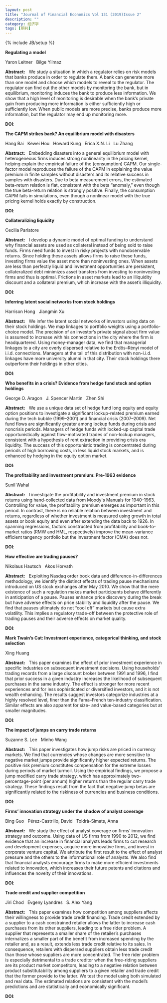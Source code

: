 ```yaml
---
layout: post
title: "Journal of Financial Economics Vol 131 (2019)Issue 2"
description: ""
category: 经济学
tags: [期刊]
---
```

{% include JB/setup %}

<p><strong>Regulating a model</strong></p>
<p>Yaron Leitner&nbsp;&nbsp;&nbsp;Bilge Yilmaz&nbsp;&nbsp;&nbsp;</p>
<p><strong>Abstract:</strong>&nbsp;&nbsp;&nbsp;We study a situation in which a regulator relies on risk models that banks produce in order to regulate them. A bank can generate more than one model and choose which models to reveal to the regulator. The regulator can find out the other models by monitoring the bank, but in equilibrium, monitoring induces the bank to produce less information. We show that a high level of monitoring is desirable when the bank’s private gain from producing more information is either sufficiently high or sufficiently low. When public models are more precise, banks produce more information, but the regulator may end up monitoring more.</p>
<p><strong>DOI</strong>:
</p>
<p> </p>
<p> </p>
  

<p><strong>The CAPM strikes back? An equilibrium model with disasters</strong></p>
<p>Hang Bai&nbsp;&nbsp;&nbsp;Kewei Hou&nbsp;&nbsp;&nbsp;Howard Kung&nbsp;&nbsp;&nbsp;Erica X.N. Li&nbsp;&nbsp;&nbsp;Lu Zhang&nbsp;&nbsp;&nbsp;</p>
<p><strong>Abstract:</strong>&nbsp;&nbsp;&nbsp;Embedding disasters into a general equilibrium model with heterogeneous firms induces strong nonlinearity in the pricing kernel, helping explain the empirical failure of the (consumption) CAPM. Our single-factor model reproduces the failure of the CAPM in explaining the value premium in finite samples without disasters and its relative success in samples with disasters. Due to beta measurement errors, the estimated beta-return relation is flat, consistent with the beta “anomaly,” even though the true beta-return relation is strongly positive. Finally, the consumption CAPM fails in simulations, even though a nonlinear model with the true pricing kernel holds exactly by construction.</p>
<p><strong>DOI</strong>:
</p>
<p> </p>
<p> </p>
  

<p><strong>Collateralizing liquidity</strong></p>
<p>Cecilia Parlatore&nbsp;&nbsp;&nbsp;</p>
<p><strong>Abstract:</strong>&nbsp;&nbsp;&nbsp;I develop a dynamic model of optimal funding to understand why financial assets are used as collateral instead of being sold to raise funds. Firms need funds to invest in risky projects with nonobservable returns. Since holding these assets allows firms to raise these funds, investing firms value the asset more than noninvesting ones. When assets are less than perfectly liquid and investment opportunities are persistent, collateralized debt minimizes asset transfers from investing to noninvesting firms and thus is optimal. Frictions in asset markets lead to an illiquidity discount and a collateral premium, which increase with the asset’s illiquidity.</p>
<p><strong>DOI</strong>:
</p>
<p> </p>
<p> </p>
  

<p><strong>Inferring latent social networks from stock holdings</strong></p>
<p>Harrison Hong&nbsp;&nbsp;&nbsp;Jiangmin Xu&nbsp;&nbsp;&nbsp;</p>
<p><strong>Abstract:</strong>&nbsp;&nbsp;&nbsp;We infer the latent social networks of investors using data on their stock holdings. We map linkages to portfolio weights using a portfolio-choice model. The precision of an investor’s private signal about firm value is assumed to increase with his connections in the city where the firm is headquartered. Using money-manager data, we find that managerial linkages to a city are overly dispersed relative to the Erdös–Rényi model of i.i.d. connections. Managers at the tail of this distribution with non-i.i.d. linkages have more university alumni in that city. Their stock holdings there outperform their holdings in other cities.</p>
<p><strong>DOI</strong>:
</p>
<p> </p>
<p> </p>
  

<p><strong>Who benefits in a crisis? Evidence from hedge fund stock and option holdings</strong></p>
<p>George O. Aragon&nbsp;&nbsp;&nbsp;J. Spencer Martin&nbsp;&nbsp;&nbsp;Zhen Shi&nbsp;&nbsp;&nbsp;</p>
<p><strong>Abstract:</strong>&nbsp;&nbsp;&nbsp;We use a unique data set of hedge fund long equity and equity option positions to investigate a significant lockup-related premium earned during the tech bubble (1999–2001) and financial crisis (2007–2009). Net fund flows are significantly greater among lockup funds during crisis and noncrisis periods. Managers of hedge funds with locked-up capital trade opportunistically against flow-motivated trades of non-lockup managers, consistent with a hypothesis of rent extraction in providing crisis era liquidity. The success of this opportunistic trading is concentrated during periods of high borrowing costs, in less liquid stock markets, and is enhanced by hedging in the equity option market.</p>
<p><strong>DOI</strong>:
</p>
<p> </p>
<p> </p>
  

<p><strong>The profitability and investment premium: Pre-1963 evidence</strong></p>
<p>Sunil Wahal&nbsp;&nbsp;&nbsp;</p>
<p><strong>Abstract:</strong>&nbsp;&nbsp;&nbsp;I investigate the profitability and investment premium in stock returns using hand-collected data from Moody's Manuals for 1940–1963. Controlling for value, the profitability premium emerges as important in this period. In contrast, there is no reliable relation between investment and returns, regardless of whether investment is measured using growth in total assets or book equity and even after extending the data back to 1926. In spanning regressions, factors constructed from profitability and book-to-market ratios (RMW and HML, respectively) improve the mean-variance efficient tangency portfolio but the investment factor (CMA) does not.</p>
<p><strong>DOI</strong>:
</p>
<p> </p>
<p> </p>
  

<p><strong>How effective are trading pauses?</strong></p>
<p>Nikolaus Hautsch&nbsp;&nbsp;&nbsp;Akos Horvath&nbsp;&nbsp;&nbsp;</p>
<p><strong>Abstract:</strong>&nbsp;&nbsp;&nbsp;Exploiting Nasdaq order book data and difference-in-differences methodology, we identify the distinct effects of trading pause mechanisms introduced on US stock exchanges after May 2010. We show that the mere existence of such a regulation makes market participants behave differently in anticipation of a pause. Pauses enhance price discovery during the break but have adverse effects on price stability and liquidity after the pause. We find that pauses ultimately do not “cool off” markets but cause extra volatility. This implies a regulatory trade-off between the protective role of trading pauses and their adverse effects on market quality.</p>
<p><strong>DOI</strong>:
</p>
<p> </p>
<p> </p>
  

<p><strong>Mark Twain’s Cat: Investment experience, categorical thinking, and stock selection</strong></p>
<p>Xing Huang&nbsp;&nbsp;&nbsp;</p>
<p><strong>Abstract:</strong>&nbsp;&nbsp;&nbsp;This paper examines the effect of prior investment experience in specific industries on subsequent investment decisions. Using households’ trading records from a large discount broker between 1991 and 1996, I find that prior success in a given industry increases the likelihood of subsequent purchases in the same industry. The effect is stronger for more recent experiences and for less sophisticated or diversified investors, and it is not wealth enhancing. The results suggest investors categorize industries at a highly resolved level, finer than the Fama–French ten-industry classification. Similar effects are also apparent for size- and value-based categories but at smaller magnitudes.</p>
<p><strong>DOI</strong>:
</p>
<p> </p>
<p> </p>
  

<p><strong>The impact of jumps on carry trade returns</strong></p>
<p>Suzanne S. Lee&nbsp;&nbsp;&nbsp;Minho Wang&nbsp;&nbsp;&nbsp;</p>
<p><strong>Abstract:</strong>&nbsp;&nbsp;&nbsp;This paper investigates how jump risks are priced in currency markets. We find that currencies whose changes are more sensitive to negative market jumps provide significantly higher expected returns. The positive risk premium constitutes compensation for the extreme losses during periods of market turmoil. Using the empirical findings, we propose a jump modified carry trade strategy, which has approximately two-percentage-point (per annum) higher returns than the regular carry trade strategy. These findings result from the fact that negative jump betas are significantly related to the riskiness of currencies and business conditions.</p>
<p><strong>DOI</strong>:
</p>
<p> </p>
<p> </p>
  

<p><strong>Firms’ innovation strategy under the shadow of analyst coverage</strong></p>
<p>Bing Guo&nbsp;&nbsp;&nbsp;Pérez-Castrillo, David&nbsp;&nbsp;&nbsp;Toldrà-Simats, Anna&nbsp;&nbsp;&nbsp;</p>
<p><strong>Abstract:</strong>&nbsp;&nbsp;&nbsp;We study the effect of analyst coverage on firms’ innovation strategy and outcome. Using data of US firms from 1990 to 2012, we find evidence that an increase in financial analysts leads firms to cut research and development expenses, acquire more innovative firms, and invest in corporate venture capital. We attribute the first result to the effect of analyst pressure and the others to the informational role of analysts. We also find that financial analysts encourage firms to make more efficient investments related to innovation, which increases their future patents and citations and influences the novelty of their innovations.</p>
<p><strong>DOI</strong>:
</p>
<p> </p>
<p> </p>
  

<p><strong>Trade credit and supplier competition</strong></p>
<p>Jiri Chod&nbsp;&nbsp;&nbsp;Evgeny Lyandres&nbsp;&nbsp;&nbsp;S. Alex Yang&nbsp;&nbsp;&nbsp;</p>
<p><strong>Abstract:</strong>&nbsp;&nbsp;&nbsp;This paper examines how competition among suppliers affects their willingness to provide trade credit financing. Trade credit extended by a supplier to a cash constrained retailer allows the latter to increase cash purchases from its other suppliers, leading to a free rider problem. A supplier that represents a smaller share of the retailer’s purchases internalizes a smaller part of the benefit from increased spending by the retailer and, as a result, extends less trade credit relative to its sales. In consequence, retailers with dispersed suppliers obtain less trade credit than those whose suppliers are more concentrated. The free rider problem is especially detrimental to a trade creditor when the free-riding suppliers are its product market competitors, leading to a negative relation between product substitutability among suppliers to a given retailer and trade credit that the former provide to the latter. We test the model using both simulated and real data. The estimated relations are consistent with the model’s predictions and are statistically and economically significant.</p>
<p><strong>DOI</strong>:
</p>
<p> </p>
<p> </p>
  
